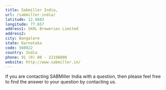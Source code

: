```yaml
---
title: Sabmiller India,
url: /sabmiller-india/
latitude: 12.9683
longitude: 77.657
address1: SKOL Breweries Limited
address2: 
city: Bangalore
state: Karnataka
code: 560022
country: India
phone: 91 (0) 80 - 22198800
website: http://www.sabmiller.in/
---
```

If you are contacting SABMiller India with a question, then please feel free to find the answer to your question by contacting us.
